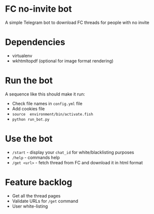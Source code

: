 # FC no-invite bot

A simple Telegram bot to download FC threads for people with no invite

# Dependencies
- virtualenv
- wkhtmltopdf (optional for image format rendering)

# Run the bot
A sequence like this should make it run:
- Check file names in `config.yml` file
- Add cookies file
- `source  environment/bin/activate.fish`
- `python run_bot.py`

# Use the bot
- `/start`     - display your `chat_id` for white/blacklisting purposes
- `/help`      - commands help
- `/get <url>` - fetch thread from FC and download it in html format

# Feature backlog
- Get all the thread pages
- Validate URLs for `/get` command
- User white-listing
